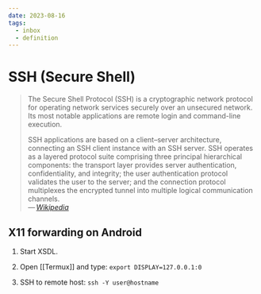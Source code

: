 ```yaml
---
date: 2023-08-16
tags:
  - inbox
  - definition
---
```


# SSH (Secure Shell)

> The Secure Shell Protocol (SSH) is a cryptographic network protocol for
> operating network services securely over an unsecured network. Its most
> notable applications are remote login and command-line execution.
>
> SSH applications are based on a client–server architecture, connecting an SSH
> client instance with an SSH server. SSH operates as a layered protocol suite
> comprising three principal hierarchical components: the transport layer
> provides server authentication, confidentiality, and integrity; the user
> authentication protocol validates the user to the server; and the connection
> protocol multiplexes the encrypted tunnel into multiple logical communication
> channels.\
> —&thinsp;<cite>[Wikipedia](https://en.wikipedia.org/wiki/Secure_Shell_Protocol)</cite>


## X11 forwarding on Android

1. Start XSDL.

2. Open [[Termux]] and type: `export DISPLAY=127.0.0.1:0`

3. SSH to remote host: `ssh -Y user@hostname`
